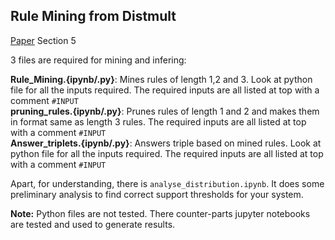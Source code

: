 ## Rule Mining from Distmult

[Paper](https://arxiv.org/pdf/1412.6575.pdf) Section 5

3 files are required for mining and infering:

**Rule_Mining.{ipynb/.py}**: Mines rules of length 1,2 and 3. Look at python file for all the inputs required. The required inputs are all listed at top with a comment `#INPUT`  
**pruning_rules.{ipynb/.py}**: Prunes rules of length 1 and 2 and makes them in format same as length 3 rules. The required inputs are all listed at top with a comment `#INPUT`  
**Answer_triplets.{ipynb/.py}**: Answers triple based on mined rules. Look at python file for all the inputs required. The required inputs are all listed at top with a comment `#INPUT`  

Apart, for understanding, there is `analyse_distribution.ipynb`. It does some preliminary analysis to find correct support thresholds for your system. 

**Note:** Python files are not tested. There counter-parts jupyter notebooks are tested and used to generate results.
